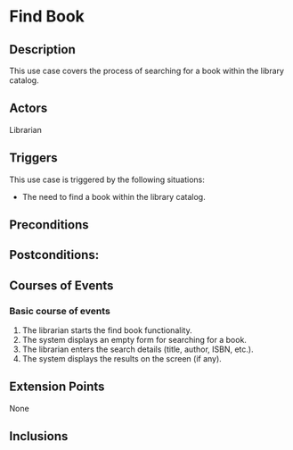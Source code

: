 # Find Book

## Description

This use case covers the process of searching for a book within the library catalog.

## Actors

Librarian

## Triggers

This use case is triggered by the following situations:

- The need to find a book within the library catalog.

## Preconditions

## Postconditions:

## Courses of Events

### Basic course of events

1. The librarian starts the find book functionality.
2. The system displays an empty form for searching for a book.
3. The librarian enters the search details (title, author, ISBN, etc.).
4. The system displays the results on the screen (if any).

## Extension Points

None

## Inclusions

